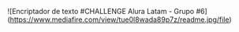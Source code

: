 ![Encriptador de texto #CHALLENGE Alura Latam - Grupo #6] (https://www.mediafire.com/view/tue0l8wada89p7z/readme.jpg/file)
